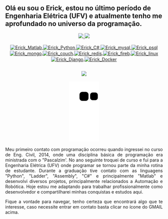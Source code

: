 
## Olá eu sou o Erick, estou no último período de Engenharia Elétrica (UFV) e atualmente tenho me aprofundado no universo da programação.

<div align="center">
  <a href="https://github.com/ErickFernan">
  <img height="180em" src="https://github-readme-stats.vercel.app/api?username=ErickFernan&show_icons=true&theme=dark&include_all_commits=true&count_private=true"/>
  <img height="180em" src="https://github-readme-stats.vercel.app/api/top-langs/?username=ErickFernan&layout=compact&langs_count=7&theme=dark"/>
</div>

  <div align="center" style="display: inline_block"><br>
  <img align="center" alt="Erick_Matlab" height="30" width="40" src="https://cdn.jsdelivr.net/gh/devicons/devicon/icons/matlab/matlab-original.svg" />
  <img align="center" alt="Erick_Python" height="30" width="40" src="https://cdn.jsdelivr.net/gh/devicons/devicon/icons/python/python-original.svg" />
  <img align="center" alt="Erick_C#" height="30" width="40" src="https://cdn.jsdelivr.net/gh/devicons/devicon/icons/csharp/csharp-original.svg" />
  <img align="center" alt="Erick_mysql" height="30" width="40" src="https://cdn.jsdelivr.net/gh/devicons/devicon/icons/mysql/mysql-original.svg" />
  <img align="center" alt="Erick_psql" height="30" width="40" src="https://cdn.jsdelivr.net/gh/devicons/devicon/icons/postgresql/postgresql-original.svg" />
  <img align="center" alt="Erick_mongo" height="30" width="40" src="https://cdn.jsdelivr.net/gh/devicons/devicon/icons/mongodb/mongodb-original-wordmark.svg" />  
  <img align="center" alt="Erick_couch" height="30" width="40" src="https://cdn.jsdelivr.net/gh/devicons/devicon/icons/couchdb/couchdb-original.svg" />
  <img align="center" alt="Erick_redis" height="30" width="40" src="https://cdn.jsdelivr.net/gh/devicons/devicon/icons/redis/redis-original.svg" />
  <img align="center" alt="Erick_fireb" height="30" width="40" src="https://cdn.jsdelivr.net/gh/devicons/devicon/icons/firebase/firebase-plain.svg" />
  <img align="center" alt="Erick_linux" height="30" width="40" src="https://cdn.jsdelivr.net/gh/devicons/devicon/icons/linux/linux-original.svg" />
  <img align="center" alt="Erick_Django" height="30" width="40" src="https://cdn.jsdelivr.net/gh/devicons/devicon/icons/django/django-plain.svg" /> 
  <img align="center" alt="Erick_Docker" height="30" width="40" src="https://cdn.jsdelivr.net/gh/devicons/devicon/icons/docker/docker-original-wordmark.svg"" />  
    
</div>
 
  
  
  ##
 
<div align="center"> 
  
  <a href = "mailto:dverickfernan@gmail.com"><img src="https://img.shields.io/badge/-Gmail-%23333?style=for-the-badge&logo=gmail&logoColor=white" target="_blank"></a>
 
  ![Snake animation](https://github.com/ErickFernan/ErickFernan/blob/output/github-contribution-grid-snake.svg)
 
</div>

<p align="justify"> 
     Meu primeiro contato com programação ocorreu quando ingressei no curso de Eng. Civil, 2014, onde uma disciplina básica de programação era ministrada com o "Pascalzim'. No ano seguinte troquei de curso e fui para a Engenharia Elétrica (UFV) onde programar se tornou parte da minha rotina de estudante. Durante a graduação tive contato com as linguagens "Python", "Ladder", "Assembly", "C#" e principalmente "Matlab" e desenvolvi diversos projetos, principalmente relacionados a Automação e Robótica. Hoje estou me adaptando para trabalhar profissionalmente como desenvolvedor e compartilharei minhas conquistas e estudos aqui.
</p>  
  
<p align="justify">   
   Fique a vontade para navegar, tenho certeza que encontrará algo que te interesse, caso necessite entrar em contato basta clicar no ícone do GMAIL acima.
</p>    

  
